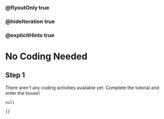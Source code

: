 ### @flyoutOnly true
### @hideIteration true
### @explicitHints true


# No Coding Needed

## Step 1
There aren't any coding activities available yet. Complete the tutorial and enter the house!


```ghost
null
```
```template
{}
```